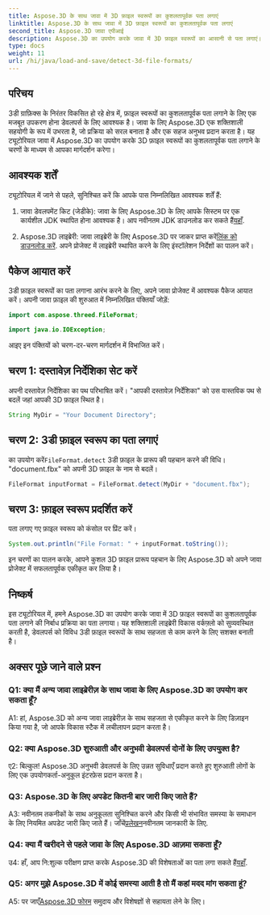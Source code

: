 ```yaml
---
title: Aspose.3D के साथ जावा में 3D फ़ाइल स्वरूपों का कुशलतापूर्वक पता लगाएं
linktitle: Aspose.3D के साथ जावा में 3D फ़ाइल स्वरूपों का कुशलतापूर्वक पता लगाएं
second_title: Aspose.3D जावा एपीआई
description: Aspose.3D का उपयोग करके जावा में 3D फ़ाइल स्वरूपों का आसानी से पता लगाएं। इस शक्तिशाली लाइब्रेरी के साथ अपनी विकास प्रक्रिया को सुव्यवस्थित करें।
type: docs
weight: 11
url: /hi/java/load-and-save/detect-3d-file-formats/
---
```

## परिचय

3डी ग्राफ़िक्स के निरंतर विकसित हो रहे क्षेत्र में, फ़ाइल स्वरूपों का कुशलतापूर्वक पता लगाने के लिए एक मजबूत उपकरण होना डेवलपर्स के लिए आवश्यक है। जावा के लिए Aspose.3D एक शक्तिशाली सहयोगी के रूप में उभरता है, जो प्रक्रिया को सरल बनाता है और एक सहज अनुभव प्रदान करता है। यह ट्यूटोरियल जावा में Aspose.3D का उपयोग करके 3D फ़ाइल स्वरूपों का कुशलतापूर्वक पता लगाने के चरणों के माध्यम से आपका मार्गदर्शन करेगा।

## आवश्यक शर्तें

ट्यूटोरियल में जाने से पहले, सुनिश्चित करें कि आपके पास निम्नलिखित आवश्यक शर्तें हैं:

1. जावा डेवलपमेंट किट (जेडीके): जावा के लिए Aspose.3D के लिए आपके सिस्टम पर एक कार्यशील JDK स्थापित होना आवश्यक है। आप नवीनतम JDK डाउनलोड कर सकते हैं[यहाँ](https://www.oracle.com/java/technologies/javase-downloads.html).

2.  Aspose.3D लाइब्रेरी: जावा लाइब्रेरी के लिए Aspose.3D पर जाकर प्राप्त करें[लिंक को डाउनलोड करें](https://releases.aspose.com/3d/java/). अपने प्रोजेक्ट में लाइब्रेरी स्थापित करने के लिए इंस्टॉलेशन निर्देशों का पालन करें।

## पैकेज आयात करें

3डी फ़ाइल स्वरूपों का पता लगाना आरंभ करने के लिए, अपने जावा प्रोजेक्ट में आवश्यक पैकेज आयात करें। अपनी जावा फ़ाइल की शुरुआत में निम्नलिखित पंक्तियाँ जोड़ें:

```java
import com.aspose.threed.FileFormat;

import java.io.IOException;
```

आइए इन पंक्तियों को चरण-दर-चरण मार्गदर्शन में विभाजित करें।

## चरण 1: दस्तावेज़ निर्देशिका सेट करें

अपनी दस्तावेज़ निर्देशिका का पथ परिभाषित करें। "आपकी दस्तावेज़ निर्देशिका" को उस वास्तविक पथ से बदलें जहां आपकी 3D फ़ाइल स्थित है।

```java
String MyDir = "Your Document Directory";
```

## चरण 2: 3डी फ़ाइल स्वरूप का पता लगाएं

 का उपयोग करें`FileFormat.detect` 3डी फ़ाइल के प्रारूप की पहचान करने की विधि। "document.fbx" को अपनी 3D फ़ाइल के नाम से बदलें।

```java
FileFormat inputFormat = FileFormat.detect(MyDir + "document.fbx");
```

## चरण 3: फ़ाइल स्वरूप प्रदर्शित करें

पता लगाए गए फ़ाइल स्वरूप को कंसोल पर प्रिंट करें।

```java
System.out.println("File Format: " + inputFormat.toString());
```

इन चरणों का पालन करके, आपने कुशल 3D फ़ाइल प्रारूप पहचान के लिए Aspose.3D को अपने जावा प्रोजेक्ट में सफलतापूर्वक एकीकृत कर लिया है।

## निष्कर्ष

इस ट्यूटोरियल में, हमने Aspose.3D का उपयोग करके जावा में 3D फ़ाइल स्वरूपों का कुशलतापूर्वक पता लगाने की निर्बाध प्रक्रिया का पता लगाया। यह शक्तिशाली लाइब्रेरी विकास वर्कफ़्लो को सुव्यवस्थित करती है, डेवलपर्स को विविध 3डी फ़ाइल स्वरूपों के साथ सहजता से काम करने के लिए सशक्त बनाती है।

## अक्सर पूछे जाने वाले प्रश्न

### Q1: क्या मैं अन्य जावा लाइब्रेरीज़ के साथ जावा के लिए Aspose.3D का उपयोग कर सकता हूँ?

A1: हां, Aspose.3D को अन्य जावा लाइब्रेरीज़ के साथ सहजता से एकीकृत करने के लिए डिज़ाइन किया गया है, जो आपके विकास स्टैक में लचीलापन प्रदान करता है।

### Q2: क्या Aspose.3D शुरुआती और अनुभवी डेवलपर्स दोनों के लिए उपयुक्त है?

ए2: बिल्कुल! Aspose.3D अनुभवी डेवलपर्स के लिए उन्नत सुविधाएँ प्रदान करते हुए शुरुआती लोगों के लिए एक उपयोगकर्ता-अनुकूल इंटरफ़ेस प्रदान करता है।

### Q3: Aspose.3D के लिए अपडेट कितनी बार जारी किए जाते हैं?

 A3: नवीनतम तकनीकों के साथ अनुकूलता सुनिश्चित करने और किसी भी संभावित समस्या के समाधान के लिए नियमित अपडेट जारी किए जाते हैं। जाँचें[प्रलेखन](https://reference.aspose.com/3d/java/)नवीनतम जानकारी के लिए.

### Q4: क्या मैं खरीदने से पहले जावा के लिए Aspose.3D आज़मा सकता हूँ?

 उ4: हाँ, आप नि:शुल्क परीक्षण प्राप्त करके Aspose.3D की विशेषताओं का पता लगा सकते हैं[यहाँ](https://releases.aspose.com/).

### Q5: अगर मुझे Aspose.3D में कोई समस्या आती है तो मैं कहां मदद मांग सकता हूं?

A5: पर जाएँ[Aspose.3D फोरम](https://forum.aspose.com/c/3d/18) समुदाय और विशेषज्ञों से सहायता लेने के लिए।